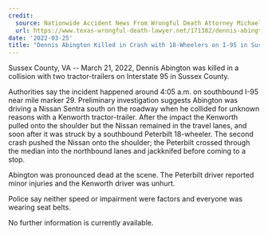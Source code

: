 ```yaml
---
credit:
  source: Nationwide Accident News From Wrongful Death Attorney Michael Grossman
  url: https://www.texas-wrongful-death-lawyer.net/171382/dennis-abington-accident-i95-sussex-county-va.htm
date: '2022-03-25'
title: "Dennis Abington Killed in Crash with 18-Wheelers on I-95 in Sussex County, VA"
---
```

Sussex County, VA -- March 21, 2022, Dennis Abington was killed in a collision with two tractor-trailers on Interstate 95 in Sussex County.

Authorities say the incident happened around 4:05 a.m. on southbound I-95 near mile marker 29. Preliminary investigation suggests Abington was driving a Nissan Sentra south on the roadway when he collided for unknown reasons with a Kenworth tractor-trailer. After the impact the Kenworth pulled onto the shoulder but the Nissan remained in the travel lanes, and soon after it was struck by a southbound Peterbilt 18-wheeler. The second crash pushed the Nissan onto the shoulder; the Peterbilt crossed through the median into the northbound lanes and jackknifed before coming to a stop.

Abington was pronounced dead at the scene. The Peterbilt driver reported minor injuries and the Kenworth driver was unhurt.

Police say neither speed or impairment were factors and everyone was wearing seat belts.

No further information is currently available.
